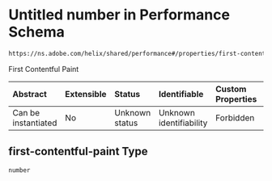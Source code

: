 # Untitled number in Performance Schema

```txt
https://ns.adobe.com/helix/shared/performance#/properties/first-contentful-paint
```

First Contentful Paint

| Abstract            | Extensible | Status         | Identifiable            | Custom Properties | Additional Properties | Access Restrictions | Defined In                                                                 |
| :------------------ | :--------- | :------------- | :---------------------- | :---------------- | :-------------------- | :------------------ | :------------------------------------------------------------------------- |
| Can be instantiated | No         | Unknown status | Unknown identifiability | Forbidden         | Allowed               | none                | [performance.schema.json*](performance.schema.json "open original schema") |

## first-contentful-paint Type

`number`
